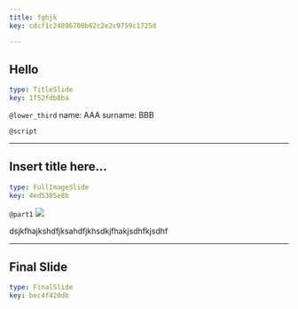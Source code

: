 ```yaml
---
title: fghjk
key: cdcf1c24896700b62c2e2c9759c1725d

---
```

## Hello

```yaml
type: TitleSlide
key: 1f52fdb8ba
```





`@lower_third`
name: AAA
surname: BBB

`@script`




---
## Insert title here...

```yaml
type: FullImageSlide
key: 4ed5305e8b
```

`@part1`
![](https://preview.ibb.co/dHTjOJ/1.jpg)

dsjkfhajkshdfjksahdfjkhsdkjfhakjsdhfkjsdhf






---
## Final Slide

```yaml
type: FinalSlide
key: bec4f420db
```

